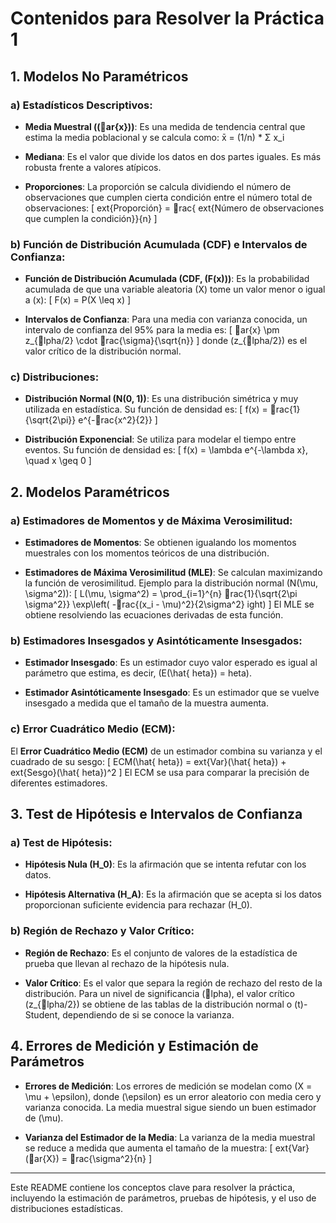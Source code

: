 
# Contenidos para Resolver la Práctica 1

## 1. Modelos No Paramétricos

### a) Estadísticos Descriptivos:
- **Media Muestral (\(ar{x}\))**: Es una medida de tendencia central que estima la media poblacional y se calcula como:
x̄ = (1/n) * Σ x_i


  
- **Mediana**: Es el valor que divide los datos en dos partes iguales. Es más robusta frente a valores atípicos.

- **Proporciones**: La proporción se calcula dividiendo el número de observaciones que cumplen cierta condición entre el número total de observaciones:
  \[
  	ext{Proporción} = rac{	ext{Número de observaciones que cumplen la condición}}{n}
  \]

### b) Función de Distribución Acumulada (CDF) e Intervalos de Confianza:
- **Función de Distribución Acumulada (CDF, \(F(x)\))**: Es la probabilidad acumulada de que una variable aleatoria \(X\) tome un valor menor o igual a \(x\):
  \[
  F(x) = P(X \leq x)
  \]
  
- **Intervalos de Confianza**: Para una media con varianza conocida, un intervalo de confianza del 95% para la media es:
  \[
  ar{x} \pm z_{lpha/2} \cdot rac{\sigma}{\sqrt{n}}
  \]
  donde \(z_{lpha/2}\) es el valor crítico de la distribución normal.

### c) Distribuciones:
- **Distribución Normal \(N(0, 1)\)**: Es una distribución simétrica y muy utilizada en estadística. Su función de densidad es:
  \[
  f(x) = rac{1}{\sqrt{2\pi}} e^{-rac{x^2}{2}}
  \]
  
- **Distribución Exponencial**: Se utiliza para modelar el tiempo entre eventos. Su función de densidad es:
  \[
  f(x) = \lambda e^{-\lambda x}, \quad x \geq 0
  \]

## 2. Modelos Paramétricos

### a) Estimadores de Momentos y de Máxima Verosimilitud:
- **Estimadores de Momentos**: Se obtienen igualando los momentos muestrales con los momentos teóricos de una distribución.

- **Estimadores de Máxima Verosimilitud (MLE)**: Se calculan maximizando la función de verosimilitud. Ejemplo para la distribución normal \(N(\mu, \sigma^2)\):
  \[
  L(\mu, \sigma^2) = \prod_{i=1}^{n} rac{1}{\sqrt{2\pi \sigma^2}} \exp\left( -rac{(x_i - \mu)^2}{2\sigma^2} 
ight)
  \]
  El MLE se obtiene resolviendo las ecuaciones derivadas de esta función.

### b) Estimadores Insesgados y Asintóticamente Insesgados:
- **Estimador Insesgado**: Es un estimador cuyo valor esperado es igual al parámetro que estima, es decir, \(E(\hat{	heta}) = 	heta\).
  
- **Estimador Asintóticamente Insesgado**: Es un estimador que se vuelve insesgado a medida que el tamaño de la muestra aumenta.

### c) Error Cuadrático Medio (ECM):
El **Error Cuadrático Medio (ECM)** de un estimador combina su varianza y el cuadrado de su sesgo:
\[
ECM(\hat{	heta}) = 	ext{Var}(\hat{	heta}) + 	ext{Sesgo}(\hat{	heta})^2
\]
El ECM se usa para comparar la precisión de diferentes estimadores.

## 3. Test de Hipótesis e Intervalos de Confianza

### a) Test de Hipótesis:
- **Hipótesis Nula \(H_0\)**: Es la afirmación que se intenta refutar con los datos.
  
- **Hipótesis Alternativa \(H_A\)**: Es la afirmación que se acepta si los datos proporcionan suficiente evidencia para rechazar \(H_0\).

### b) Región de Rechazo y Valor Crítico:
- **Región de Rechazo**: Es el conjunto de valores de la estadística de prueba que llevan al rechazo de la hipótesis nula.
  
- **Valor Crítico**: Es el valor que separa la región de rechazo del resto de la distribución. Para un nivel de significancia \(lpha\), el valor crítico \(z_{lpha/2}\) se obtiene de las tablas de la distribución normal o \(t\)-Student, dependiendo de si se conoce la varianza.

## 4. Errores de Medición y Estimación de Parámetros

- **Errores de Medición**: Los errores de medición se modelan como \(X = \mu + \epsilon\), donde \(\epsilon\) es un error aleatorio con media cero y varianza conocida. La media muestral sigue siendo un buen estimador de \(\mu\).

- **Varianza del Estimador de la Media**: La varianza de la media muestral se reduce a medida que aumenta el tamaño de la muestra:
  \[
  	ext{Var}(ar{X}) = rac{\sigma^2}{n}
  \]

---

Este README contiene los conceptos clave para resolver la práctica, incluyendo la estimación de parámetros, pruebas de hipótesis, y el uso de distribuciones estadísticas.
